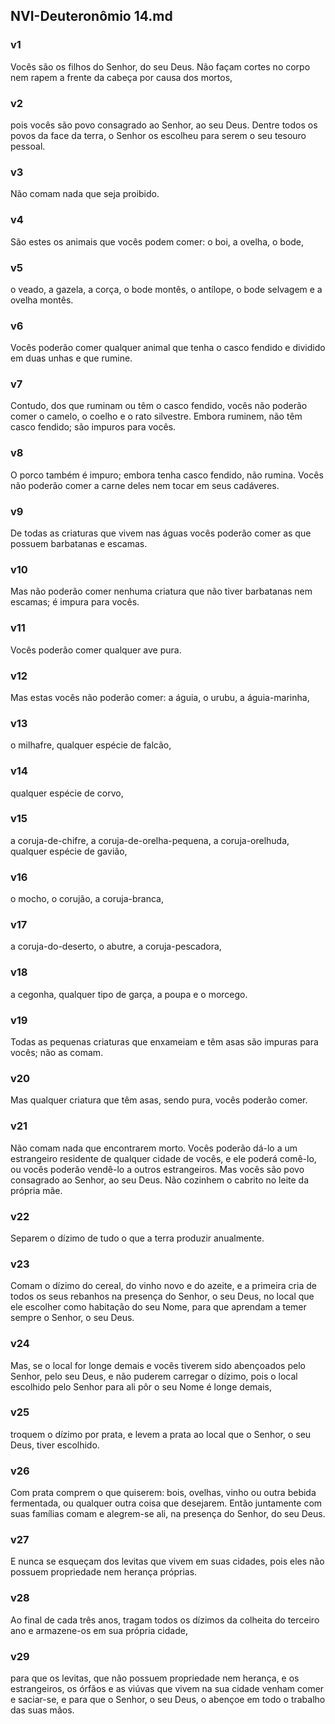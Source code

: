 ## NVI-Deuteronômio 14.md
### v1
 Vocês são os filhos do Senhor, do seu Deus. Não façam cortes no corpo nem rapem a frente da cabeça por causa dos mortos,
### v2
 pois vocês são povo consagrado ao Senhor, ao seu Deus. Dentre todos os povos da face da terra, o Senhor os escolheu para serem o seu tesouro pessoal.
### v3
 Não comam nada que seja proibido.
### v4
 São estes os animais que vocês podem comer: o boi, a ovelha, o bode,
### v5
 o veado, a gazela, a corça, o bode montês, o antílope, o bode selvagem e a ovelha montês.
### v6
 Vocês poderão comer qualquer animal que tenha o casco fendido e dividido em duas unhas e que rumine.
### v7
 Contudo, dos que ruminam ou têm o casco fendido, vocês não poderão comer o camelo, o coelho e o rato silvestre. Embora ruminem, não têm casco fendido; são impuros para vocês.
### v8
 O porco também é impuro; embora tenha casco fendido, não rumina. Vocês não poderão comer a carne deles nem tocar em seus cadáveres.
### v9
 De todas as criaturas que vivem nas águas vocês poderão comer as que possuem barbatanas e escamas.
### v10
 Mas não poderão comer nenhuma criatura que não tiver barbatanas nem escamas; é impura para vocês.
### v11
 Vocês poderão comer qualquer ave pura.
### v12
 Mas estas vocês não poderão comer: a águia, o urubu, a águia-marinha,
### v13
 o milhafre, qualquer espécie de falcão,
### v14
 qualquer espécie de corvo,
### v15
 a coruja-de-chifre, a coruja-de-orelha-pequena, a coruja-orelhuda, qualquer espécie de gavião,
### v16
 o mocho, o corujão, a coruja-branca,
### v17
 a coruja-do-deserto, o abutre, a coruja-pescadora,
### v18
 a cegonha, qualquer tipo de garça, a poupa e o morcego.
### v19
 Todas as pequenas criaturas que enxameiam e têm asas são impuras para vocês; não as comam.
### v20
 Mas qualquer criatura que têm asas, sendo pura, vocês poderão comer.
### v21
 Não comam nada que encontrarem morto. Vocês poderão dá-lo a um estrangeiro residente de qualquer cidade de vocês, e ele poderá comê-lo, ou vocês poderão vendê-lo a outros estrangeiros. Mas vocês são povo consagrado ao Senhor, ao seu Deus. Não cozinhem o cabrito no leite da própria mãe.
### v22
 Separem o dízimo de tudo o que a terra produzir anualmente.
### v23
 Comam o dízimo do cereal, do vinho novo e do azeite, e a primeira cria de todos os seus rebanhos na presença do Senhor, o seu Deus, no local que ele escolher como habitação do seu Nome, para que aprendam a temer sempre o Senhor, o seu Deus.
### v24
 Mas, se o local for longe demais e vocês tiverem sido abençoados pelo Senhor, pelo seu Deus, e não puderem carregar o dízimo, pois o local escolhido pelo Senhor para ali pôr o seu Nome é longe demais,
### v25
 troquem o dízimo por prata, e levem a prata ao local que o Senhor, o seu Deus, tiver escolhido.
### v26
 Com prata comprem o que quiserem: bois, ovelhas, vinho ou outra bebida fermentada, ou qualquer outra coisa que desejarem. Então juntamente com suas famílias comam e alegrem-se ali, na presença do Senhor, do seu Deus.
### v27
 E nunca se esqueçam dos levitas que vivem em suas cidades, pois eles não possuem propriedade nem herança próprias.
### v28
 Ao final de cada três anos, tragam todos os dízimos da colheita do terceiro ano e armazene-os em sua própria cidade,
### v29
 para que os levitas, que não possuem propriedade nem herança, e os estrangeiros, os órfãos e as viúvas que vivem na sua cidade venham comer e saciar-se, e para que o Senhor, o seu Deus, o abençoe em todo o trabalho das suas mãos.
